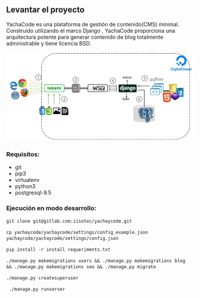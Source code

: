 ## Levantar el proyecto
YachaCode es una plataforma de gestión de contenido(CMS) minimal. Construido utilizando el marco Django , YachaCode proporciona una arquitectura potente para generar contenido de blog totalmente administrable y tiene licencia BSD.

![Arquitectura](arquitectura-yachaycode.jpg)

### Requisitos:
- git
- pip3 
- virtualenv 
- python3 
- postgresql-9.5

### Ejecución en modo desarrollo:

```
git clone git@gitlab.com:iisotec/yachaycode.git
```
```
cp yachaycode/yachaycode/settings/config_example.json yachaycode/yachaycode/settings/config.json 
```
```
pip install -r install requeriments.txt
```
```
./manage.py makemigrations users && ./manage.py makemigrations blog  && ./manage.py makemigrations seo && ./manage.py migrate
```
```
./manage.py createsuperuser
```
```
 ./manage.py runserver
```

